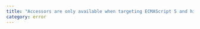 ```yaml
---
title: "Accessors are only available when targeting ECMAScript 5 and higher."
category: error
---
```

